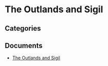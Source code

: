 # The Outlands and Sigil

## Categories


## Documents
- [The Outlands and Sigil](The%20Outlands%20and%20Sigil.md)